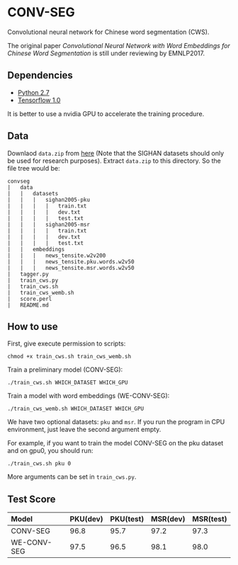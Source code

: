 # CONV-SEG
Convolutional neural network for Chinese word segmentation (CWS).

The original paper *Convolutional Neural Network with Word Embeddings for Chinese Word Segmentation* is still under reviewing by EMNLP2017.

## Dependencies
* [Python 2.7](https://www.python.org/)
* [Tensorflow 1.0](https://www.tensorflow.org/)

It is better to use a nvidia GPU to accelerate the training procedure.

## Data
Downlaod `data.zip` from [here](https://drive.google.com/open?id=0B-f0oKMQIe6sQVNxeE9JeUJfQ0k) (Note that the SIGHAN datasets should only be used for research purposes). Extract `data.zip` to this directory. So the file tree would be:

	convseg
	|	data
	|	|	datasets
	|	|	|	sighan2005-pku
	|	|	|	|	train.txt
	|	|	|	|	dev.txt
	|	|	|	|	test.txt
	|	|	|	sighan2005-msr
	|	|	|	|	train.txt
	|	|	|	|	dev.txt
	|	|	|	|	test.txt
	|	|	embeddings
	|	|	|	news_tensite.w2v200
	|	|	|	news_tensite.pku.words.w2v50
	|	|	|	news_tensite.msr.words.w2v50
	|	tagger.py
	|	train_cws.py
	|	train_cws.sh
	|	train_cws_wemb.sh
	|	score.perl
	|	README.md

## How to use
First, give execute permission to scripts:

	chmod +x train_cws.sh train_cws_wemb.sh

Train a preliminary model (CONV-SEG):

	./train_cws.sh WHICH_DATASET WHICH_GPU
	
Train a model with word embeddings (WE-CONV-SEG):

	./train_cws_wemb.sh WHICH_DATASET WHICH_GPU
	
We have two optional datasets: `pku` and `msr`. If you run the program in CPU environment, just leave the second argument empty.

For example, if you want to train the model CONV-SEG on the pku dataset and on gpu0, you should run:

	./train_cws.sh pku 0
	
More arguments can be set in `train_cws.py`.

## Test Score
| Model | PKU(dev) | PKU(test) | MSR(dev) | MSR(test) |
|:------|:---------|:----------|:---------|:----------|
| CONV-SEG | 96.8 | 95.7 | 97.2 | 97.3	|
| WE-CONV-SEG | 97.5 |	96.5	| 98.1 |	98.0 |
